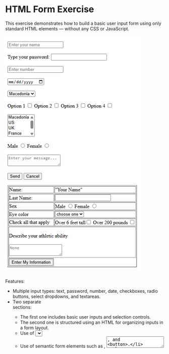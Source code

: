 # HTML Form Exercise

This exercise demonstrates how to build a basic user input form using only standard HTML elements — without any CSS or JavaScript.

![alt text](image.png)

###
Features:
 - Multiple input types: text, password, number, date, checkboxes, radio buttons, select dropdowns, and textareas.
 - Two separate <form> sections:
   - The first one includes basic user inputs and selection controls.
   - The second one is structured using an HTML <table> for organizing inputs in a form layout.
 - Use of <select> elements with both single and multiple selection (size attribute).
 - Use of semantic form elements such as <label>, <textarea>, and <button>.

Technologies Used:
 - HTML5 (No CSS or JavaScript)

Learning Objectives:
 - Practice working with HTML form elements.
 - Understand how to structure a complex form layout using only HTML.
 - Gain familiarity with organizing form content using an HTML <table>.